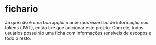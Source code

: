 # fichario
Já que não é uma boa opção mantermos esse tipo de informação nos tokens (JWT), então tive que adicionar este projeto. Com ele, todos usuários possuirão uma ficha com informações sensiveis de escopos e todo o resto.
